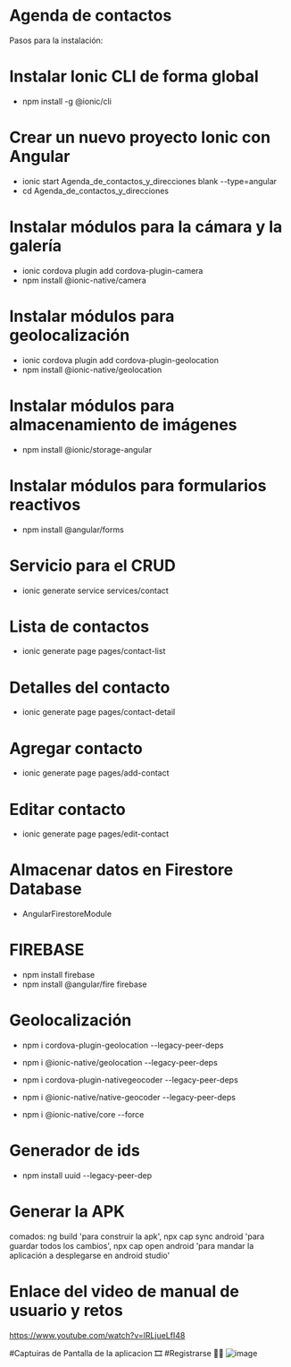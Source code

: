 ﻿# Agenda de contactos
Pasos para la instalación: 
# Instalar Ionic CLI de forma global
- npm install -g @ionic/cli
# Crear un nuevo proyecto Ionic con Angular
- ionic start Agenda_de_contactos_y_direcciones blank --type=angular
- cd Agenda_de_contactos_y_direcciones
# Instalar módulos para la cámara y la galería
- ionic cordova plugin add cordova-plugin-camera
- npm install @ionic-native/camera

# Instalar módulos para geolocalización
- ionic cordova plugin add cordova-plugin-geolocation
- npm install @ionic-native/geolocation

# Instalar módulos para almacenamiento de imágenes
- npm install @ionic/storage-angular

# Instalar módulos para formularios reactivos
- npm install @angular/forms

# Servicio para el CRUD
- ionic generate service services/contact

# Lista de contactos
- ionic generate page pages/contact-list

# Detalles del contacto
- ionic generate page pages/contact-detail

# Agregar contacto
- ionic generate page pages/add-contact

# Editar contacto
- ionic generate page pages/edit-contact
# Almacenar datos en Firestore Database
- AngularFirestoreModule

# FIREBASE
- npm install firebase
- npm install @angular/fire firebase

# Geolocalización
- npm i cordova-plugin-geolocation --legacy-peer-deps

- npm i @ionic-native/geolocation --legacy-peer-deps

- npm i cordova-plugin-nativegeocoder --legacy-peer-deps

- npm i @ionic-native/native-geocoder --legacy-peer-deps

- npm i @ionic-native/core --force

# Generador de ids

- npm install uuid --legacy-peer-dep

# Generar la APK
 comados: ng build 'para construir la apk', npx cap sync android 'para guardar todos los cambios', npx cap open android 'para mandar la aplicación a desplegarse en android studio'

# Enlace del video de manual de usuario y retos
https://www.youtube.com/watch?v=lRLjueLfI48

#Captuiras de Pantalla de la aplicacion 🎞️
#Registrarse 👨‍💻
![image](https://github.com/Einarr07/Agenda_de_contactos_y_direcciones/assets/85316345/5fe87ee5-57e8-4835-9914-dd2a8c8ef6b5)


